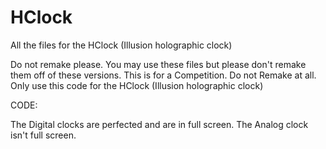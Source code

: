 # HClock
All the files for the HClock (Illusion holographic clock)


Do not remake please.
You may use these files but please don't remake them off of these versions.
This is for a Competition. Do not Remake at all.
Only use this code for the HClock (Illusion holographic clock)

CODE:


The Digital clocks are perfected and are in full screen. The Analog clock isn't full screen.
